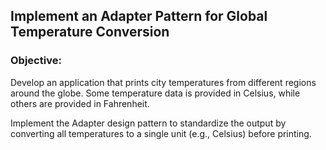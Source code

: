 ## Implement an Adapter Pattern for Global Temperature Conversion

### Objective:
Develop an application that prints city temperatures from different regions around the globe. 
Some temperature data is provided in Celsius, while others are provided in Fahrenheit. 

Implement the Adapter design pattern to standardize the output by converting all temperatures to a single unit (e.g., Celsius) before printing. 
